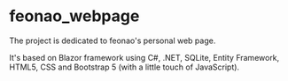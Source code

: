 ﻿# feonao_webpage
The project is dedicated to feonao's personal web page.

It's based on Blazor framework using C#, .NET, SQLite, Entity Framework, HTML5, CSS and Bootstrap 5 (with a little touch of JavaScript). 
